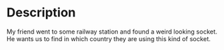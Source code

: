  # Description
 
 My friend went to some railway station and found a weird looking socket. He wants us to find in which country they are using this kind of socket.
